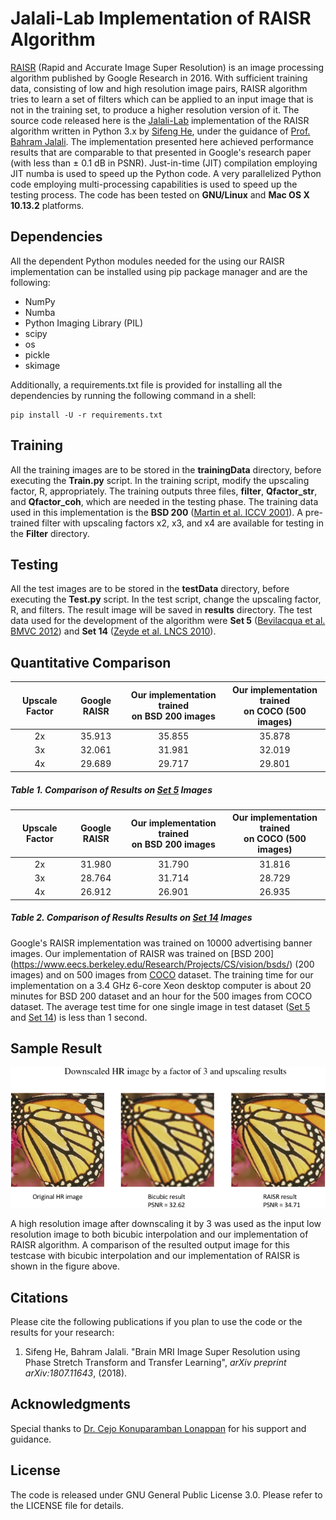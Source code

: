 # Jalali-Lab Implementation of RAISR Algorithm

[RAISR](http://ieeexplore.ieee.org/stamp/stamp.jsp?arnumber=7744595) (Rapid and Accurate Image Super Resolution) is an image processing algorithm published by Google Research in 2016. With sufficient training data, consisting of low and high resolution image pairs, RAISR algorithm tries to learn a set of filters which can be applied to an input image that is not in the training set, to produce a higher resolution version of it. The source code released here is the [Jalali-Lab](http://photonics.ucla.edu/index.html) implementation of the RAISR algorithm written in Python 3.x by [Sifeng He](https://www.linkedin.com/in/sifeng-he-969230134/), under the guidance of [Prof. Bahram Jalali](http://photonics.ucla.edu/bahram_jalali.html). The implementation presented here achieved performance results that are comparable to that presented in Google's research paper (with less than &#177; 0.1 dB in PSNR). 
Just-in-time (JIT) compilation employing JIT numba is used to speed up the Python code. A very parallelized Python code employing multi-processing capabilities is used to speed up the testing process. The code has been tested on **GNU/Linux** and **Mac OS X 10.13.2** platforms. 

## Dependencies
All the dependent Python modules needed for the using our RAISR implementation can be installed using pip package manager and are the following:

*  NumPy
*  Numba
*  Python Imaging Library (PIL)
*  scipy
*  os
*  pickle
*  skimage

Additionally, a requirements.txt file is provided for installing all the dependencies by running the following command in a shell: 
```
pip install -U -r requirements.txt
```

## Training
All the training images are to be stored in the **trainingData** directory, before executing the **Train.py** script. In the training script, modify the upscaling factor, R, appropriately. The training outputs three files, **filter**, **Qfactor_str**, and **Qfactor_coh**, which are needed in the testing phase. The training data used in this implementation is the **BSD 200** ([Martin et al. ICCV 2001](https://www.eecs.berkeley.edu/Research/Projects/CS/vision/bsds/)). A pre-trained filter with upscaling factors x2, x3, and x4 are available for testing in the **Filter** directory.

## Testing
All the test images are to be stored in the **testData** directory, before executing the **Test.py** script. In the test script, change the upscaling factor, R, and filters. The result image will be saved in **results** directory. The test data used for the development of the algorithm were **Set 5** ([Bevilacqua et al. BMVC 2012](http://people.rennes.inria.fr/Aline.Roumy/results/SR_BMVC12.html)) and **Set 14** ([Zeyde et al. LNCS 2010](https://sites.google.com/site/romanzeyde/research-interests)). 

## Quantitative Comparison
| Upscale Factor | Google RAISR  | Our implementation trained <br> on BSD 200 images | Our implementation trained <br> on COCO (500 images) |
|:-------------: |:---------------:| :-------------:| :-------------:|
| 2x      | 35.913 |   35.855|     35.878 |
| 3x      | 32.061 |   31.981|     32.019 |
| 4x      | 29.689 |   29.717|     29.801 |
##### Table 1. Comparison of Results on [Set 5](http://people.rennes.inria.fr/Aline.Roumy/results/SR_BMVC12.html) Images
| Upscale Factor | Google RAISR  | Our implementation trained <br> on BSD 200 images | Our implementation trained <br> on COCO (500 images) |
|:-------------: |:---------------:| :-------------:| :-------------:|
| 2x      | 31.980 |   31.790|     31.816 |
| 3x      | 28.764 |   31.714|     28.729 |
| 4x      | 26.912 |   26.901|     26.935 |
##### Table 2. Comparison of Results Results on [Set 14](https://sites.google.com/site/romanzeyde/research-interests) Images

Google's RAISR implementation was trained on 10000 advertising banner images. Our implementation of RAISR was trained on [BSD 200] (https://www.eecs.berkeley.edu/Research/Projects/CS/vision/bsds/) (200 images) and on 500 images from [COCO](http://mscoco.org/) dataset. The training time for our implementation on a 3.4 GHz 6-core Xeon desktop computer is about 20 minutes for BSD 200 dataset and an hour for the 500 images from COCO dataset. The average test time for one single image in test dataset ([Set 5](http://people.rennes.inria.fr/Aline.Roumy/results/SR_BMVC12.html) and [Set 14](https://sites.google.com/site/romanzeyde/research-interests)) is less than 1 second.

## Sample Result
<p align="center">
  <img src="Comparison_result.png">
</p>
A high resolution image after downscaling it by 3 was used as the input low resolution image to both bicubic interpolation and our implementation of RAISR algorithm. A comparison of the resulted output image for this testcase with bicubic interpolation and our implementation of RAISR is shown in the figure above. 

## Citations
Please cite the following publications if you plan to use the code or the results for your research: 
1. Sifeng He, Bahram Jalali. "Brain MRI Image Super Resolution using Phase Stretch Transform and Transfer Learning", *arXiv preprint arXiv:1807.11643*, (2018).

## Acknowledgments
Special thanks to [Dr. Cejo Konuparamban Lonappan](https://www.linkedin.com/in/cejokl/) for his support and guidance. 

## License
The code is released under GNU General Public License 3.0. Please refer to the LICENSE file for details.
